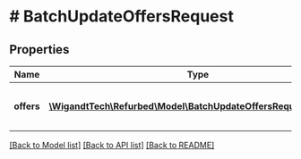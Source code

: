 # # BatchUpdateOffersRequest

## Properties

Name | Type | Description | Notes
------------ | ------------- | ------------- | -------------
**offers** | [**\WigandtTech\Refurbed\Model\BatchUpdateOffersRequestUpdate[]**](BatchUpdateOffersRequestUpdate.md) | Offers to update. Between 1 and 50. |

[[Back to Model list]](../../README.md#models) [[Back to API list]](../../README.md#endpoints) [[Back to README]](../../README.md)

